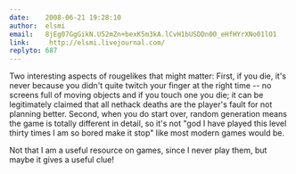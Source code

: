 ```yaml
---
date:    2008-06-21 19:28:10
author:  elsmi
email:   8jEg07GgGikN.U52mZn+bexK5m3kA.lCvH1bUSDDn00_eHfHYrXNo01lO1
link:     http://elsmi.livejournal.com/
replyto: 687
---
```


Two interesting aspects of rougelikes that might matter: First, if you
die, it's never because you didn't quite twitch your finger at the
right time -- no screens full of moving objects and if you touch one
you die; it can be legitimately claimed that all nethack deaths are
the player's fault for not planning better.  Second, when you do start
over, random generation means the game is totally different in detail,
so it's not "god I have played this level thirty times I am so bored
make it stop" like most modern games would be.

Not that I am a useful resource on games, since I never play them, but
maybe it gives a useful clue!
